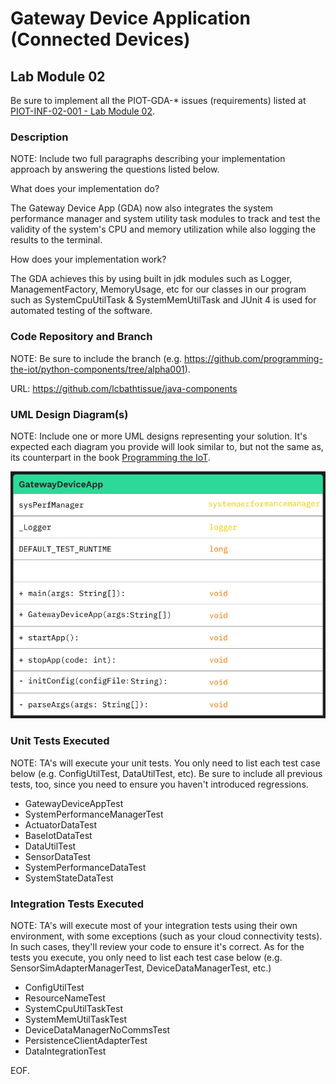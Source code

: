 # Gateway Device Application (Connected Devices)

## Lab Module 02

Be sure to implement all the PIOT-GDA-* issues (requirements) listed at [PIOT-INF-02-001 - Lab Module 02](https://github.com/orgs/programming-the-iot/projects/1#column-9974938).

### Description

NOTE: Include two full paragraphs describing your implementation approach by answering the questions listed below.

What does your implementation do? 

The Gateway Device App (GDA) now also integrates the system performance manager and system utility task modules to track and test the validity of the system's CPU and memory utilization while also logging the results to the terminal. 

How does your implementation work?

The GDA achieves this by using built in jdk modules such as Logger, ManagementFactory, MemoryUsage, etc for our classes in our program such as SystemCpuUtilTask & SystemMemUtilTask and JUnit 4 is used for automated testing of the software.

### Code Repository and Branch

NOTE: Be sure to include the branch (e.g. https://github.com/programming-the-iot/python-components/tree/alpha001).

URL: https://github.com/lcbathtissue/java-components

### UML Design Diagram(s)

NOTE: Include one or more UML designs representing your solution. It's expected each
diagram you provide will look similar to, but not the same as, its counterpart in the
book [Programming the IoT](https://learning.oreilly.com/library/view/programming-the-internet/9781492081401/).

![Gateway Device App (GDA) - UML Design Diagram](GDA_UML_labmodule02.png)

### Unit Tests Executed

NOTE: TA's will execute your unit tests. You only need to list each test case below
(e.g. ConfigUtilTest, DataUtilTest, etc). Be sure to include all previous tests, too,
since you need to ensure you haven't introduced regressions.

- GatewayDeviceAppTest
- SystemPerformanceManagerTest
- ActuatorDataTest
- BaseIotDataTest
- DataUtilTest
- SensorDataTest
- SystemPerformanceDataTest
- SystemStateDataTest

### Integration Tests Executed

NOTE: TA's will execute most of your integration tests using their own environment, with
some exceptions (such as your cloud connectivity tests). In such cases, they'll review
your code to ensure it's correct. As for the tests you execute, you only need to list each
test case below (e.g. SensorSimAdapterManagerTest, DeviceDataManagerTest, etc.)

- ConfigUtilTest
- ResourceNameTest 
- SystemCpuUtilTaskTest
- SystemMemUtilTaskTest
- DeviceDataManagerNoCommsTest
- PersistenceClientAdapterTest
- DataIntegrationTest

EOF.
